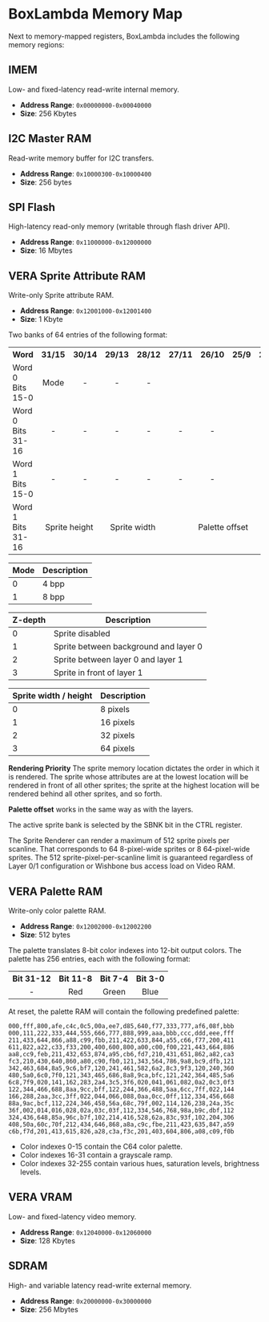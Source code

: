 # BoxLambda Memory Map

Next to memory-mapped registers, BoxLambda includes the following memory
regions:

## IMEM

Low- and fixed-latency read-write internal memory.

- **Address Range**: `0x00000000-0x00040000`
- **Size**: 256 Kbytes

## I2C Master RAM

Read-write memory buffer for I2C transfers.

- **Address Range**: `0x10000300-0x10000400`
- **Size**: 256 bytes

## SPI Flash

High-latency read-only memory (writable through flash driver API).

- **Address Range**: `0x11000000-0x12000000`
- **Size**: 16 Mbytes

## VERA Sprite Attribute RAM

Write-only Sprite attribute RAM.

- **Address Range**: `0x12001000-0x12001400`
- **Size**: 1 Kbyte

Two banks of 64 entries of the following format:

<table>
	<tr>
		<th>Word</th>
		<th>31/15</th>
		<th>30/14</th>
		<th>29/13</th>
		<th>28/12</th>
		<th>27/11</th>
		<th>26/10</th>
		<th>25/9</th>
		<th>24/8</th>
		<th>23/7</th>
		<th>22/6</th>
		<th>21/5</th>
		<th>20/4</th>
		<th>19/3</th>
		<th>18/2</th>
		<th>17/1</th>
		<th>16/0</th>
	</tr>
		<tr>
		<td>Word 0 Bits 15-0</td>
		<td align="center" colspan="1">Mode</td>
		<td align="center" colspan="1">-</td>
		<td align="center" colspan="1">-</td>
		<td align="center" colspan="1">-</td>
		<td align="center" colspan="12">Address (16:5)</td>
	</tr>
	<tr>
		<td>Word 0 Bits 31-16</td>
		<td align="center" colspan="1">-</td>
		<td align="center" colspan="1">-</td>
		<td align="center" colspan="1">-</td>
		<td align="center" colspan="1">-</td>
		<td align="center" colspan="1">-</td>
		<td align="center" colspan="1">-</td>
		<td align="center" colspan="10">X</td>
	</tr>
	<tr>
		<td>Word 1 Bits 15-0</td>
		<td align="center" colspan="1">-</td>
		<td align="center" colspan="1">-</td>
		<td align="center" colspan="1">-</td>
		<td align="center" colspan="1">-</td>
		<td align="center" colspan="1">-</td>
		<td align="center" colspan="1">-</td>
		<td align="center" colspan="10">Y</td>
	</tr>
	<tr>
		<td>Word 1 Bits 31-16</td>
		<td align="center" colspan="2">Sprite height</td>
		<td align="center" colspan="2">Sprite width</td>
		<td align="center" colspan="4">Palette offset</td>
		<td align="center" colspan="4">Collision mask</td>
		<td align="center" colspan="2">Z-depth</td>
		<td align="center" colspan="1">V-flip</td>
		<td align="center" colspan="1">H-flip</td>
	</tr>
</table>

| Mode | Description |
| ---- | ----------- |
| 0    | 4 bpp       |
| 1    | 8 bpp       |

| Z-depth | Description                           |
| ------- | ------------------------------------- |
| 0       | Sprite disabled                       |
| 1       | Sprite between background and layer 0 |
| 2       | Sprite between layer 0 and layer 1    |
| 3       | Sprite in front of layer 1            |

| Sprite width / height | Description |
| --------------------- | ----------- |
| 0                     | 8 pixels    |
| 1                     | 16 pixels   |
| 2                     | 32 pixels   |
| 3                     | 64 pixels   |

**Rendering Priority** The sprite memory location dictates the order in which it is rendered. The sprite whose attributes are at the lowest location will be rendered in front of all other sprites; the sprite at the highest location will be rendered behind all other sprites, and so forth.

**Palette offset** works in the same way as with the layers.

The active sprite bank is selected by the SBNK bit in the CTRL register.

The Sprite Renderer can render a maximum of 512 sprite pixels per scanline. That corresponds to 64 8-pixel-wide sprites or 8 64-pixel-wide sprites. The 512 sprite-pixel-per-scanline limit is guaranteed regardless of Layer 0/1 configuration or Wishbone bus access load on Video RAM.

## VERA Palette RAM

Write-only color palette RAM.

- **Address Range**: `0x12002000-0x12002200`
- **Size**: 512 bytes

The palette translates 8-bit color indexes into 12-bit output colors. The palette has 256 entries, each with the following format:

<table>
	<tr>
		<th>Bit&nbsp;31-12</th>
		<th>Bit&nbsp;11-8</th>
		<th>Bit&nbsp;7-4</th>
		<th>Bit&nbsp;3-0</th>
	</tr>
	<tr>
		<td align="center">-</td>
		<td align="center">Red</td>
		<td align="center">Green</td>
		<td align="center">Blue</td>
	</tr>
</table>

At reset, the palette RAM will contain the following predefined palette:

    000,fff,800,afe,c4c,0c5,00a,ee7,d85,640,f77,333,777,af6,08f,bbb
    000,111,222,333,444,555,666,777,888,999,aaa,bbb,ccc,ddd,eee,fff
    211,433,644,866,a88,c99,fbb,211,422,633,844,a55,c66,f77,200,411
    611,822,a22,c33,f33,200,400,600,800,a00,c00,f00,221,443,664,886
    aa8,cc9,feb,211,432,653,874,a95,cb6,fd7,210,431,651,862,a82,ca3
    fc3,210,430,640,860,a80,c90,fb0,121,343,564,786,9a8,bc9,dfb,121
    342,463,684,8a5,9c6,bf7,120,241,461,582,6a2,8c3,9f3,120,240,360
    480,5a0,6c0,7f0,121,343,465,686,8a8,9ca,bfc,121,242,364,485,5a6
    6c8,7f9,020,141,162,283,2a4,3c5,3f6,020,041,061,082,0a2,0c3,0f3
    122,344,466,688,8aa,9cc,bff,122,244,366,488,5aa,6cc,7ff,022,144
    166,288,2aa,3cc,3ff,022,044,066,088,0aa,0cc,0ff,112,334,456,668
    88a,9ac,bcf,112,224,346,458,56a,68c,79f,002,114,126,238,24a,35c
    36f,002,014,016,028,02a,03c,03f,112,334,546,768,98a,b9c,dbf,112
    324,436,648,85a,96c,b7f,102,214,416,528,62a,83c,93f,102,204,306
    408,50a,60c,70f,212,434,646,868,a8a,c9c,fbe,211,423,635,847,a59
    c6b,f7d,201,413,615,826,a28,c3a,f3c,201,403,604,806,a08,c09,f0b

- Color indexes 0-15 contain the C64 color palette.
- Color indexes 16-31 contain a grayscale ramp.
- Color indexes 32-255 contain various hues, saturation levels, brightness levels.

## VERA VRAM

Low- and fixed-latency video memory.

- **Address Range**: `0x12040000-0x12060000`
- **Size**: 128 Kbytes

## SDRAM

High- and variable latency read-write external memory.

- **Address Range**: `0x20000000-0x30000000`
- **Size**: 256 Mbytes

